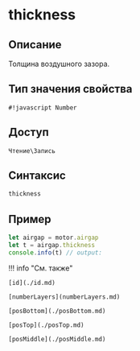 # thickness

## Описание
Толщина воздушного зазора.

## Тип значения свойства
`#!javascript Number`

## Доступ
`Чтение\Запись`

## Синтаксис
```javascript
thickness
```

## Пример
```javascript linenums="1"
let airgap = motor.airgap
let t = airgap.thickness
console.info(t) // output:
```

!!! info "См. также"

    [id](./id.md)

    [numberLayers](numberLayers.md)

    [posBottom](./posBottom.md)

    [posTop](./posTop.md)

    [posMiddle](./posMiddle.md)
